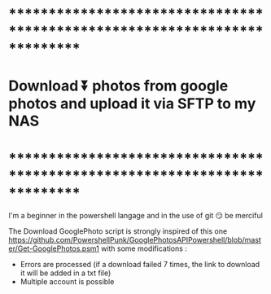 # *************************************************************************
#  Download ⏬ photos from google photos and upload it via SFTP to my NAS
# *************************************************************************

I'm a beginner in the powershell langage and in the use of git 😏 be merciful

The Download GooglePhoto script is strongly inspired of this one 
https://github.com/PowershellPunk/GooglePhotosAPIPowershell/blob/master/Get-GooglePhotos.psm1
with some modifications :

- Errors are processed (if a download failed 7 times, the link to download it will be added in a txt file)
- Multiple account is possible
